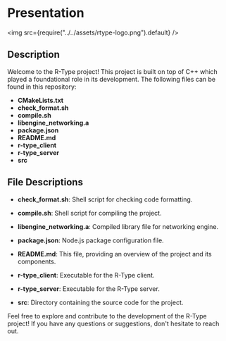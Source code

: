# Presentation

<img src={require("../../assets/rtype-logo.png").default} />

## Description

Welcome to the R-Type project! This project is built on top of C++ which played a foundational role in its development. The following files can be found in this repository:

- **CMakeLists.txt**
- **check_format.sh**
- **compile.sh**
- **libengine_networking.a**
- **package.json**
- **README.md**
- **r-type_client**
- **r-type_server**
- **src**

## File Descriptions

- **check_format.sh**: Shell script for checking code formatting.

- **compile.sh**: Shell script for compiling the project.

- **libengine_networking.a**: Compiled library file for networking engine.

- **package.json**: Node.js package configuration file.

- **README.md**: This file, providing an overview of the project and its components.

- **r-type_client**: Executable for the R-Type client.

- **r-type_server**: Executable for the R-Type server.

- **src**: Directory containing the source code for the project.

Feel free to explore and contribute to the development of the R-Type project! If you have any questions or suggestions, don't hesitate to reach out.
